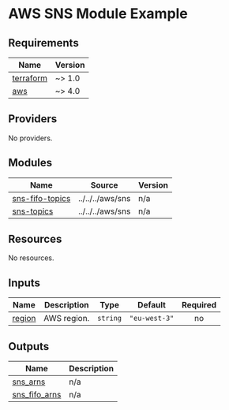 # AWS SNS Module Example

<!-- BEGIN_TF_DOCS -->
## Requirements

| Name | Version |
|------|---------|
| <a name="requirement_terraform"></a> [terraform](#requirement\_terraform) | ~> 1.0 |
| <a name="requirement_aws"></a> [aws](#requirement\_aws) | ~> 4.0 |

## Providers

No providers.

## Modules

| Name | Source | Version |
|------|--------|---------|
| <a name="module_sns-fifo-topics"></a> [sns-fifo-topics](#module\_sns-fifo-topics) | ../../../aws/sns | n/a |
| <a name="module_sns-topics"></a> [sns-topics](#module\_sns-topics) | ../../../aws/sns | n/a |

## Resources

No resources.

## Inputs

| Name | Description | Type | Default | Required |
|------|-------------|------|---------|:--------:|
| <a name="input_region"></a> [region](#input\_region) | AWS region. | `string` | `"eu-west-3"` | no |

## Outputs

| Name | Description |
|------|-------------|
| <a name="output_sns_arns"></a> [sns\_arns](#output\_sns\_arns) | n/a |
| <a name="output_sns_fifo_arns"></a> [sns\_fifo\_arns](#output\_sns\_fifo\_arns) | n/a |
<!-- END_TF_DOCS -->